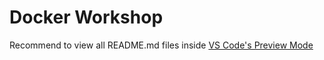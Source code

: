 # Docker Workshop

Recommend to view all README.md files inside [VS Code's Preview Mode](https://code.visualstudio.com/docs/languages/markdown#_markdown-preview)
